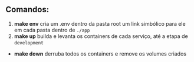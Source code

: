 ## Comandos:

1. **make env** cria um .env dentro da pasta root um link simbólico para ele em cada pasta dentro de `./app`
2. **make up** builda e levanta os containers de cada serviço, até a etapa de `development`

-  **make down** derruba todos os containers e remove os volumes criados
